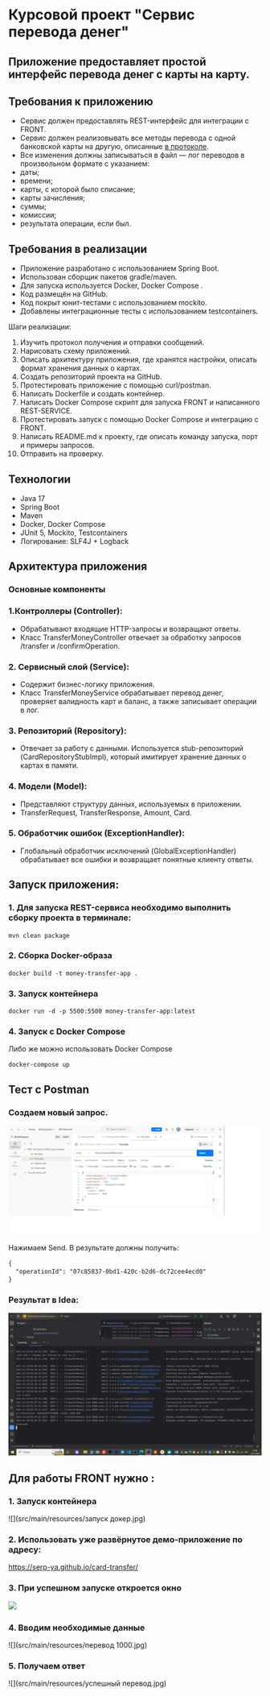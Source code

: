 # **Курсовой проект "Сервис перевода денег"**
## Приложение предоставляет простой интерфейс перевода денег с карты на карту.

## **Требования к приложению**
- Сервис должен предоставлять REST-интерфейс для интеграции с FRONT.
- Сервис должен реализовывать все методы перевода с одной банковской карты на другую, описанные [в протоколе](https://github.com/netology-code/jd-homeworks/blob/master/diploma/MoneyTransferServiceSpecification.yaml).
- Все изменения должны записываться в файл — лог переводов в произвольном формате с указанием:
- даты;
- времени;
- карты, с которой было списание;
- карты зачисления;
- суммы;
- комиссии;
- результата операции, если был.

## Требования в реализации

- Приложение разработано с использованием Spring Boot.
- Использован сборщик пакетов gradle/maven.
- Для запуска используется Docker, Docker Compose .
- Код размещён на GitHub.
- Код покрыт юнит-тестами с использованием mockito.
- Добавлены интеграционные тесты с использованием testcontainers.

Шаги реализации:

1. Изучить протокол получения и отправки сообщений.
2. Нарисовать схему приложений.
3. Описать архитектуру приложения, где хранятся настройки, описать формат хранения данных о картах.
4. Создать репозиторий проекта на GitHub.
5. Протестировать приложение с помощью curl/postman.
6. Написать Dockerfile и создать контейнер.
7. Написать Docker Compose  скрипт для запуска FRONT и написанного REST-SERVICE.
8. Протестировать запуск с помощью Docker Compose и интеграцию с FRONT.
9. Написать README.md к проекту, где описать команду запуска, порт и примеры запросов.
10. Отправить на проверку.

## Технологии
- Java 17
- Spring Boot
- Maven
- Docker, Docker Compose
- JUnit 5, Mockito, Testcontainers
- Логирование: SLF4J + Logback


##  Архитектура приложения
###  Основные компоненты
### 1.Контроллеры (Controller):
- Обрабатывают входящие HTTP-запросы и возвращают ответы.
- Класс TransferMoneyController отвечает за обработку запросов /transfer и /confirmOperation.

### 2. Сервисный слой (Service):

- Содержит бизнес-логику приложения.
- Класс TransferMoneyService обрабатывает перевод денег, проверяет валидность карт и баланс, а также записывает операции в лог.

### 3. Репозиторий (Repository):

- Отвечает за работу с данными. Используется stub-репозиторий (CardRepositoryStubImpl), который имитирует хранение данных о картах в памяти.

### 4. Модели (Model):
- Представляют структуру данных, используемых в приложении.
- TransferRequest, TransferResponse, Amount, Card.

### 5. Обработчик ошибок (ExceptionHandler):
- Глобальный обработчик исключений (GlobalExceptionHandler) обрабатывает все ошибки и возвращает понятные клиенту ответы.

## **Запуск приложения:**
### 1. Для запуска REST-сервиса необходимо выполнить сборку проекта в терминале:

```
mvn clean package
```  
### 2. Сборка Docker-образа
```
docker build -t money-transfer-app .
```

### 3. Запуск контейнера
```
docker run -d -p 5500:5500 money-transfer-app:latest
```
### 4. Запуск с Docker Compose
Либо же можно использовать Docker Compose
```
docker-compose up
```
## Тест с Postman

### Создаем новый запрос.
![](src/main/resources/Postman.jpg)

Нажимаем Send. В результате должны получить:

```
{
  "operationId": "07c85837-0bd1-420c-b2d6-dc72cee4ecd0"
}
```
### Результат в Idea:
![](src/main/resources/idea.jpg)


## **Для работы FRONT нужно :**
### 1. Запуск контейнера
![](src/main/resources/запуск докер.jpg)
### 2. Использовать уже развёрнутое демо-приложение по адресу:
https://serp-ya.github.io/card-transfer/
### 3. При успешном запуске откроется окно 
![](src/main/resources/открыть.jpg)
### 4. Вводим необходимые данные 
![](src/main/resources/перевод 1000.jpg)
### 5. Получаем ответ
![](src/main/resources/успешный перевод.jpg)
